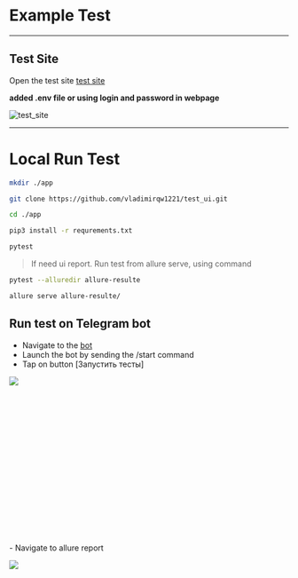 # Example Test

---

## Test Site
Open the test site [test site](https://www.saucedemo.com/)

**added .env file or using login and password in webpage**

![test_site](https://linuxhint.com/wp-content/uploads/2023/02/d-articles-selenium-sendkeys-login-png.png)

---

# Local Run Test

```bash
mkdir ./app

git clone https://github.com/vladimirqw1221/test_ui.git

cd ./app

pip3 install -r requrements.txt

pytest

```
> If need ui report. Run test from allure serve, using
> command
```bash
pytest --alluredir allure-resulte

allure serve allure-resulte/
```

## Run test on Telegram bot


- Navigate to the [bot](https://t.me/testretres_bot)
- Launch the bot by sending the /start command
- Tap on button [Запустить тесты]

<div style="width:200px; height:300px;">

  ![](https://lh3.googleusercontent.com/drive-viewer/AKGpihamwoK-QiOJikPcUZkcMBmmGy-4hXucMNpInzdQU6MIQUcZVfqFYu7EywMnjz4pGkk77jmkJYCYAa9S0HhBQJ9E9c4h=s2560)
</div>
- Navigate to allure report

<div style="width:200px; height:300px;">

  ![](https://lh3.googleusercontent.com/drive-viewer/AKGpihZ1H7Jl_cB3QAf3VW46DI6Bt3fPueg_VtNwSmyk8Rg1xPNnuT60IaKmU_6Er6l0i2d1lV0sZqxt8Znis5pHK-yFkp4oMw=s1600)

</div>


